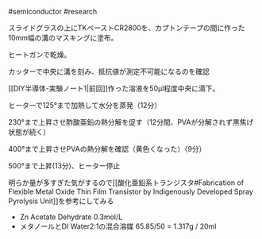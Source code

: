 #semiconductor #research 

スライドグラスの上にTKペーストCR2800を、カプトンテープの間に作った10mm幅の溝のマスキングに塗布。

ヒートガンで乾燥。

カッターで中央に溝を刻み、抵抗値が測定不可能になるのを確認


[[DIY半導体-実験ノート1|前回]]作った溶液を50μl程度中央に滴下。

ヒーターで125°まで加熱して水分を蒸発（12分）

230°まで上昇させ酢酸亜鉛の熱分解を促す（12分間、PVAが分解されず黒焦げ状態が続く）

400°まで上昇させPVAの熱分解を確認（黄色くなった）（9分）

500°まで上昇(13分)、ヒーター停止

明らか量が多すぎた気がするので[[酸化亜鉛系トランジスタ#Fabrication of Flexible Metal Oxide Thin Film Transistor by Indigenously Developed Spray Pyrolysis Unit]]を参考にしてみる

- Zn Acetate Dehydrate 0.3mol/L
- メタノールとDI Water2:1の混合溶媒
65.85/50 = 1.317g / 20ml
